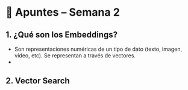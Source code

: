 # 📘 Apuntes – Semana 2

## 1. ¿Qué son los Embeddings?

- Son representaciones numéricas de un tipo de dato (texto, imagen, video, etc). Se representan a través de vectores.
- 


## 2. Vector Search

